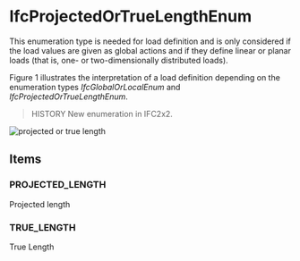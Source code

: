 # IfcProjectedOrTrueLengthEnum

This enumeration type is needed for load definition and is only considered if the load values are given as global actions and if they define linear or planar loads (that is, one- or two-dimensionally distributed loads).

Figure 1 illustrates the interpretation of a load definition depending on the enumeration types _IfcGlobalOrLocalEnum_ and _IfcProjectedOrTrueLengthEnum_.

> HISTORY  New enumeration in IFC2x2.

![projected or true length](../../../../figures/ifcprojectedortruelengthenum-fig1.gif "Figure 1 &mdash; Projected or true length")

## Items

### PROJECTED_LENGTH
Projected length

### TRUE_LENGTH
True Length
